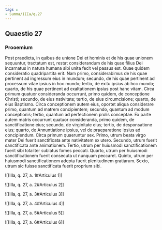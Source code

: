 ```yaml
---
tags : 
- Summa/IIIa/q.27
---
```


## Quaestio 27

### Prooemium

Post praedicta, in quibus de unione Dei et hominis et de his quae unionem sequuntur, tractatum est, restat considerandum de his quae filius Dei incarnatus in natura humana sibi unita fecit vel passus est. Quae quidem consideratio quadripartita erit. Nam primo, considerabimus de his quae pertinent ad ingressum eius in mundum; secundo, de his quae pertinent ad processum vitae ipsius in hoc mundo; tertio, de exitu ipsius ab hoc mundo; quarto, de his quae pertinent ad exaltationem ipsius post hanc vitam. Circa primum quatuor consideranda occurrunt, primo quidem, de conceptione Christi; secundo, de eius nativitate; tertio, de eius circumcisione; quarto, de eius Baptismo. Circa conceptionem autem eius, oportet aliqua considerare primo, quantum ad matrem concipientem; secundo, quantum ad modum conceptionis; tertio, quantum ad perfectionem prolis conceptae. Ex parte autem matris occurrunt quatuor consideranda, primo quidem, de sanctificatione eius; secundo, de virginitate eius; tertio, de desponsatione eius; quarto, de Annuntiatione ipsius, vel de praeparatione ipsius ad concipiendum. Circa primum quaeruntur sex. Primo, utrum beata virgo mater Dei fuerit sanctificata ante nativitatem ex utero. Secundo, utrum fuerit sanctificata ante animationem. Tertio, utrum per huiusmodi sanctificationem fuerit sibi totaliter sublatus fomes peccati. Quarto, utrum per huiusmodi sanctificationem fuerit consecuta ut nunquam peccaret. Quinto, utrum per huiusmodi sanctificationem adepta fuerit plenitudinem gratiarum. Sexto, utrum sic fuisse sanctificata fuerit proprium sibi.

![[IIIa, q. 27, a. 1#Articulus 1]]

![[IIIa, q. 27, a. 2#Articulus 2]]

![[IIIa, q. 27, a. 3#Articulus 3]]

![[IIIa, q. 27, a. 4#Articulus 4]]

![[IIIa, q. 27, a. 5#Articulus 5]]

![[IIIa, q. 27, a. 6#Articulus 6]]

